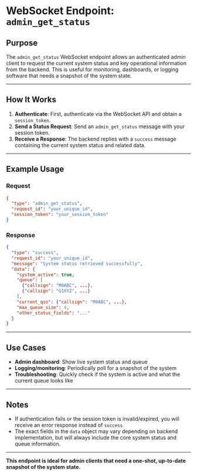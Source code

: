 # WebSocket Endpoint: `admin_get_status`

## Purpose
The `admin_get_status` WebSocket endpoint allows an authenticated admin client to request the current system status and key operational information from the backend. This is useful for monitoring, dashboards, or logging software that needs a snapshot of the system state.

---

## How It Works

1. **Authenticate**: First, authenticate via the WebSocket API and obtain a `session_token`.
2. **Send a Status Request**: Send an `admin_get_status` message with your session token.
3. **Receive a Response**: The backend replies with a `success` message containing the current system status and related data.

---

## Example Usage

### Request
```json
{
  "type": "admin_get_status",
  "request_id": "your_unique_id",
  "session_token": "your_session_token"
}
```

### Response
```json
{
  "type": "success",
  "request_id": "your_unique_id",
  "message": "System status retrieved successfully",
  "data": {
    "system_active": true,
    "queue": [
      {"callsign": "M0ABC", ...},
      {"callsign": "G1XYZ", ...}
    ],
    "current_qso": {"callsign": "M0ABC", ...},
    "max_queue_size": 4,
    "other_status_fields": "..."
  }
}
```

---

## Use Cases
- **Admin dashboard**: Show live system status and queue
- **Logging/monitoring**: Periodically poll for a snapshot of the system
- **Troubleshooting**: Quickly check if the system is active and what the current queue looks like

---

## Notes
- If authentication fails or the session token is invalid/expired, you will receive an error response instead of `success`.
- The exact fields in the `data` object may vary depending on backend implementation, but will always include the core system status and queue information.

---

**This endpoint is ideal for admin clients that need a one-shot, up-to-date snapshot of the system state.**
